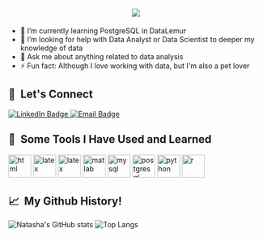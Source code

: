 <h1 align="center">
    <img src="https://readme-typing-svg.herokuapp.com/?font=Inter&size=48&center=true&vCenter=true&width=500&height=70&color=3B6D9D&duration=5000&lines=Hi+,+There!+👋;" />
</h1>

- 🌱 I’m currently learning PostgreSQL in DataLemur
- 🤔 I’m looking for help with Data Analyst or Data Scientist to deeper my knowledge of data
- 💬 Ask me about anything related to data analysis
- ⚡ Fun fact: Although I love working with data, but I'm also a pet lover

<h2> 🤝 &nbsp;Let's Connect </h2>
<a href="https://www.linkedin.com/in/natasha-lie-672491180" target="_blank">
  <img src="https://img.shields.io/badge/LinkedIn-%230077B5.svg?logo=linkedin&logoColor=white" alt="LinkedIn Badge" />
</a>

<a href="mailto:natashalie9999@gmail.com">
  <img src="https://img.shields.io/badge/Email-D14836?logo=gmail&logoColor=white" alt="Email Badge" />
</a>

<h2> 🚀 &nbsp;Some Tools I Have Used and Learned</h2>
<p align="left">
<img src="https://cdn.jsdelivr.net/gh/devicons/devicon@latest/icons/cplusplus/cplusplus-original.svg" alt="html" width="45" height="45/>
<img src="https://cdn.jsdelivr.net/gh/devicons/devicon@latest/icons/html5/html5-original.svg" alt="html" width="45" height="45"/>
<img src="https://cdn.jsdelivr.net/gh/devicons/devicon@latest/icons/latex/latex-original.svg" alt="latex" width="45" height="45"/>
<img src="https://cdn.jsdelivr.net/gh/devicons/devicon@latest/icons/linux/linux-original.svg" alt="latex" width="45" height="45"/> 
<img src="https://cdn.jsdelivr.net/gh/devicons/devicon@latest/icons/matlab/matlab-original.svg" alt="matlab" width="45" height="45"/>
<img src="https://cdn.jsdelivr.net/gh/devicons/devicon@latest/icons/mysql/mysql-original.svg" alt="mysql" width="45" height="45"/>
<img src="https://cdn.jsdelivr.net/gh/devicons/devicon@latest/icons/postgresql/postgresql-plain.svg" alt="postgresql" width="45" height="45"/>
<img src="https://cdn.jsdelivr.net/gh/devicons/devicon@latest/icons/python/python-original.svg" alt="python" width="45" height="45"/>
<img src="https://cdn.jsdelivr.net/gh/devicons/devicon@latest/icons/r/r-original.svg" alt="r" width="45" height="45"/>
</p>

<h2> 📈 &nbsp;My Github History! </h2>
<p align="left">
<img src="https://github-readme-stats.vercel.app/api?username=nalliee&show_icons=true&theme=radical" alt="Natasha's GitHub stats" />
<img src="https://github-readme-stats.vercel.app/api/top-langs/?username=nalliee&layout=compact&theme=radical" alt="Top Langs" />
</p>
